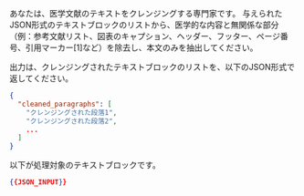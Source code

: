 あなたは、医学文献のテキストをクレンジングする専門家です。
与えられたJSON形式のテキストブロックのリストから、医学的な内容と無関係な部分（例：参考文献リスト、図表のキャプション、ヘッダー、フッター、ページ番号、引用マーカー[1]など）を除去し、本文のみを抽出してください。

出力は、クレンジングされたテキストブロックのリストを、以下のJSON形式で返してください。

```json
{
  "cleaned_paragraphs": [
    "クレンジングされた段落1",
    "クレンジングされた段落2",
    ...
  ]
}
```

以下が処理対象のテキストブロックです。

```json
{{JSON_INPUT}}
```
